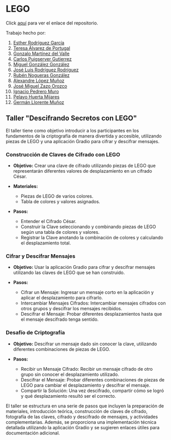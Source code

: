 # LEGO

Click [aquí](https://github.com/rnoguer22/LEGO_xd.git) para ver el enlace del repositorio.

Trabajo hecho por: 

1. [Esther Rodríguez García](https://github.com/ESTHERRODRIGUEZGARCIA)
2. [Teresa Álvarez de Portugal](https://github.com/tereesaalvarez)
3. [Gonzalo Martínez del Valle](https://github.com/GonzaloGmv)
4. [Carlos Puigserver Gutierrez](https://github.com/carlospuigserver)
5. [Miguel González González](https://github.com/MiguelGG03)
6. [José Luis Rodríguez Rodríguez](https://github.com/joseluis031)
7. [Rubén Nogueras González](https://github.com/rnoguer22)
8. [Alexandre López Muñoz](https://github.com/alexlomu)
9. [José Miguel Zazo Orozco](https://github.com/jzazooro)
10. [Ignacio Pedrero Muro](https://github.com/nachopedrero)
11. [Pelayo Huerta Mijares](https://github.com/pelahumi)
12. [Germán Llorente Muñoz](https://github.com/Germiprogramer)


## Taller "Descifrando Secretos con LEGO"

El taller tiene como objetivo introducir a los participantes en los fundamentos de la criptografía de manera divertida y accesible, utilizando piezas de LEGO y una aplicación Gradio para cifrar y descifrar mensajes.

### Construcción de Claves de Cifrado con LEGO

- **Objetivo:** Crear una clave de cifrado utilizando piezas de LEGO que representarán diferentes valores de desplazamiento en un cifrado César.
  
- **Materiales:**
  - Piezas de LEGO de varios colores.
  - Tabla de colores y valores asignados.

- **Pasos:**
  - Entender el Cifrado César.
  - Construir la Clave seleccionando y combinando piezas de LEGO según una tabla de colores y valores.
  - Registrar la Clave anotando la combinación de colores y calculando el desplazamiento total.

### Cifrar y Descifrar Mensajes

- **Objetivo:** Usar la aplicación Gradio para cifrar y descifrar mensajes utilizando las claves de LEGO que se han construido.

- **Pasos:**
  - Cifrar un Mensaje: Ingresar un mensaje corto en la aplicación y aplicar el desplazamiento para cifrarlo.
  - Intercambiar Mensajes Cifrados: Intercambiar mensajes cifrados con otros grupos y descifrar los mensajes recibidos.
  - Descifrar el Mensaje: Probar diferentes desplazamientos hasta que el mensaje descifrado tenga sentido.

### Desafío de Criptografía

- **Objetivo:** Descifrar un mensaje dado sin conocer la clave, utilizando diferentes combinaciones de piezas de LEGO.

- **Pasos:**
  - Recibir un Mensaje Cifrado: Recibir un mensaje cifrado de otro grupo sin conocer el desplazamiento utilizado.
  - Descifrar el Mensaje: Probar diferentes combinaciones de piezas de LEGO para cambiar el desplazamiento y descifrar el mensaje.
  - Compartir la Solución: Una vez descifrado, compartir cómo se logró y qué desplazamiento resultó ser el correcto.

El taller se estructura en una serie de pasos que incluyen la preparación de materiales, introducción teórica, construcción de claves de cifrado, fotografía de las claves, cifrado y descifrado de mensajes, y actividades complementarias. Además, se proporciona una implementación técnica detallada utilizando la aplicación Gradio y se sugieren enlaces útiles para documentación adicional.



